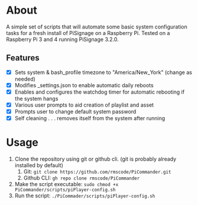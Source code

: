 # About
A simple set of scripts that will automate some basic system configuration tasks for a fresh install of PiSignage on a Raspberry Pi. Tested on a Raspberry Pi 3 and 4 running PiSignage 3.2.0.

## Features
- [x] Sets system & bash_profile timezone to "America/New_York" (change as needed)
- [x] Modifies _settings.json to enable automatic daily reboots
- [x] Enables and configures the watchdog timer for automatic rebooting if the system hangs
- [x] Various user prompts to aid creation of playlist and asset
- [x] Prompts user to change default system password
- [x] Self cleaning . . . removes itself from the system after running 

# Usage
1. Clone the repository using git or github cli. (git is probably already installed by default)
   1. Git: `git clone https://github.com/rmscode/PiCommander.git`
   2. Github CLI: `gh repo clone rmscode/PiCommander`
2. Make the script executable: `sudo chmod +x PiCommander/scripts/piPlayer-config.sh`
3. Run the script: `./PiCommader/scripts/piPlayer-config.sh`
